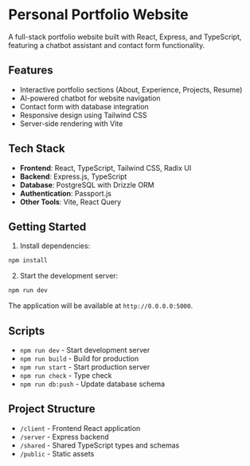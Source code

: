 
# Personal Portfolio Website

A full-stack portfolio website built with React, Express, and TypeScript, featuring a chatbot assistant and contact form functionality.

## Features

- Interactive portfolio sections (About, Experience, Projects, Resume)
- AI-powered chatbot for website navigation
- Contact form with database integration
- Responsive design using Tailwind CSS
- Server-side rendering with Vite

## Tech Stack

- **Frontend**: React, TypeScript, Tailwind CSS, Radix UI
- **Backend**: Express.js, TypeScript
- **Database**: PostgreSQL with Drizzle ORM
- **Authentication**: Passport.js
- **Other Tools**: Vite, React Query

## Getting Started

1. Install dependencies:
```bash
npm install
```

2. Start the development server:
```bash
npm run dev
```

The application will be available at `http://0.0.0.0:5000`.

## Scripts

- `npm run dev` - Start development server
- `npm run build` - Build for production
- `npm run start` - Start production server
- `npm run check` - Type check
- `npm run db:push` - Update database schema

## Project Structure

- `/client` - Frontend React application
- `/server` - Express backend
- `/shared` - Shared TypeScript types and schemas
- `/public` - Static assets
